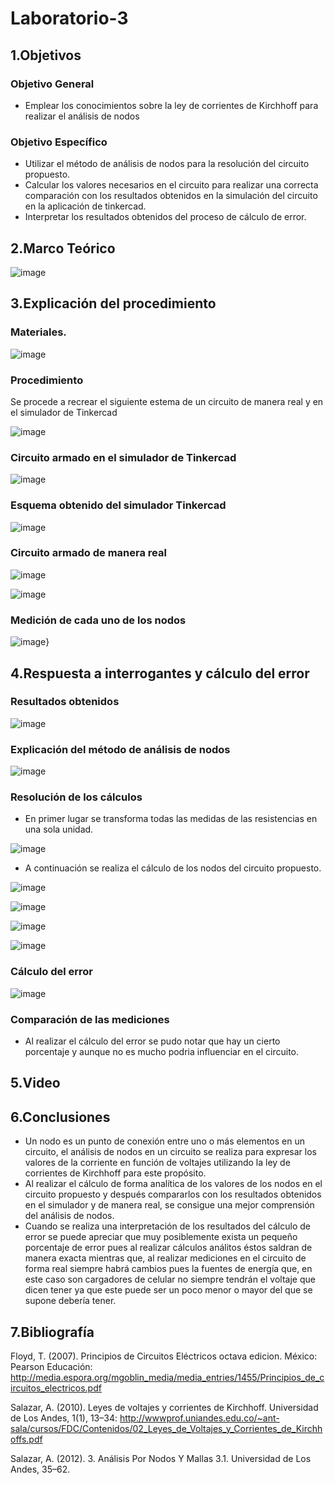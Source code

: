 # Laboratorio-3
## 1.Objetivos
### Objetivo General
- Emplear los conocimientos sobre la ley de corrientes de Kirchhoff para realizar el análisis de nodos 
### Objetivo Específico
- Utilizar el método de análisis de nodos para la resolución del circuito propuesto.
- Calcular los valores necesarios en el circuito para realizar una correcta comparación con los resultados obtenidos en la simulación del circuito en la aplicación de tinkercad.
- Interpretar los resultados obtenidos del proceso de cálculo de error.
## 2.Marco Teórico

![image](https://user-images.githubusercontent.com/105740772/172258059-7b1ff864-f0c3-48c3-b428-eaffae5ae933.png)

## 3.Explicación del procedimiento
### Materiales.

![image](https://user-images.githubusercontent.com/105740772/172253783-a3841720-3dca-4db9-8c6b-b06da1cf3ab6.png)

### Procedimiento
Se procede a recrear el siguiente estema de un circuito de manera real y en el simulador de Tinkercad

![image](https://user-images.githubusercontent.com/105740772/172255904-e78c38cf-03f2-4196-b46d-ae533b5bfbd9.png)

### Circuito armado en el simulador de Tinkercad

![image](https://user-images.githubusercontent.com/105740772/172258720-e0532c5b-c40d-4277-a8ee-d059066c9d4d.png)

### Esquema obtenido del simulador Tinkercad

![image](https://user-images.githubusercontent.com/105740772/172258259-30ed6787-ef10-4886-8b80-8aeae60e5414.png)

### Circuito armado de manera real

![image](https://user-images.githubusercontent.com/105740772/172256336-6a65fcec-5d96-40aa-835b-8cae33b4b38f.png)

![image](https://user-images.githubusercontent.com/105740772/172256337-dcdb0aa1-60d3-4d62-84a8-48c82408b0b5.png)

### Medición de cada uno de los nodos

![image](https://user-images.githubusercontent.com/105740772/172283294-9cdec3bf-521b-49da-abc0-5c2b8cf61e73.png)}

## 4.Respuesta a interrogantes y cálculo del error
### Resultados obtenidos

![image](https://user-images.githubusercontent.com/105740772/172294243-ead56284-c848-49a2-aa85-ddad69e02581.png)

### Explicación del método de análisis de nodos

![image](https://user-images.githubusercontent.com/105740772/172260293-59af5eb7-fb56-4a89-b7a3-df0c8902a16b.png)

### Resolución de los cálculos
- En primer lugar se transforma todas las medidas de las resistencias en una sola unidad.

![image](https://user-images.githubusercontent.com/105740772/172278877-47cc40b4-3b6b-4514-8736-a0c6107949e3.png)

- A continuación se realiza el cálculo de los nodos del circuito propuesto.

![image](https://user-images.githubusercontent.com/105740772/172285765-134de67d-30a8-40b2-93c6-784829344ec2.png)

![image](https://user-images.githubusercontent.com/105740772/172286836-7b7a63c7-8274-46cc-b661-d2406d51983c.png)

![image](https://user-images.githubusercontent.com/105740772/172291966-461a0e11-17ce-4e05-a72e-407d08e08dcf.png)

![image](https://user-images.githubusercontent.com/105740772/172294058-81c2226c-1e19-435a-a93f-e7e4e01ee002.png)

### Cálculo del error

![image](https://user-images.githubusercontent.com/105740772/172295359-d9468988-2efe-4ae5-aa6b-8cd70cd5c55c.png)

### Comparación de las mediciones
- Al realizar el cálculo del error se pudo notar que hay un cierto porcentaje y aunque no es mucho podria influenciar en el circuito.

## 5.Video
## 6.Conclusiones
- Un nodo es un punto de conexión entre uno o más elementos en un circuito, el análisis de nodos en un circuito se realiza para expresar los valores de la corriente en función de voltajes utilizando la ley de corrientes de Kirchhoff para este propósito.
- Al realizar el cálculo de forma analítica de los valores de los nodos en el circuito propuesto y después compararlos con los resultados obtenidos en el simulador y de manera real, se consigue una mejor comprensión del análisis de nodos.
- Cuando se realiza una interpretación de los resultados del cálculo de error se puede apreciar que muy posiblemente exista un pequeño porcentaje de error pues al realizar cálculos análitos éstos saldran de manera exacta mientras que, al realizar mediciones en el circuito de forma real siempre habrá cambios pues la fuentes de energía que, en este caso son cargadores de celular no siempre tendrán el voltaje que dicen tener ya que este puede ser un poco menor o mayor del que se supone debería tener.

## 7.Bibliografía

Floyd, T. (2007). Principios de Circuitos Eléctricos octava edicion. México: Pearson Educación: http://media.espora.org/mgoblin_media/media_entries/1455/Principios_de_circuitos_electricos.pdf

Salazar, A. (2010). Leyes de voltajes y corrientes de Kirchhoff. Universidad de Los Andes, 1(1), 13–34: http://wwwprof.uniandes.edu.co/~ant-sala/cursos/FDC/Contenidos/02_Leyes_de_Voltajes_y_Corrientes_de_Kirchhoffs.pdf

Salazar, A. (2012). 3. Análisis Por Nodos Y Mallas 3.1. Universidad de Los Andes, 35–62.
